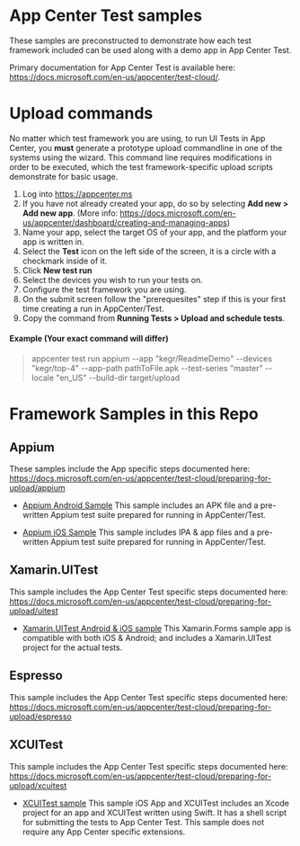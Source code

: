 # App Center Test samples
These samples are preconstructed to demonstrate how each test framework included can be used along with a demo app in App Center Test.

Primary documentation for App Center Test is available here: https://docs.microsoft.com/en-us/appcenter/test-cloud/.

# Upload commands
No matter which test framework you are using, to run UI Tests in App Center, you **must** generate a prototype upload commandline in one of the systems using the wizard. This command line requires modifications in order to be executed, which the test framework-specific upload scripts demonstrate for basic usage. 

1. Log into https://appcenter.ms
2. If you have not already created your app, do so by selecting **Add new > Add new app**. (More info: https://docs.microsoft.com/en-us/appcenter/dashboard/creating-and-managing-apps)
3. Name your app, select the target OS of your app, and the platform your app is written in. 
4. Select the **Test** icon on the left side of the screen, it is a circle with a checkmark inside of it.
5. Click **New test run**
6. Select the devices you wish to run your tests on.
7. Configure the test framework you are using.
8. On the submit screen follow the "prerequesites" step if this is your first time creating a run in AppCenter/Test. 
9. Copy the command from **Running Tests > Upload and schedule tests**. 

#### Example (Your exact command will differ)
> appcenter test run appium --app "kegr/ReadmeDemo" --devices "kegr/top-4" --app-path pathToFile.apk  --test-series "master" --locale "en_US" --build-dir target/upload

# Framework Samples in this Repo
## Appium
These samples include the App specific steps documented here: https://docs.microsoft.com/en-us/appcenter/test-cloud/preparing-for-upload/appium

- [Appium Android Sample](Appium/Android) This sample includes an APK file and a pre-written Appium test suite prepared for running in AppCenter/Test. 

- [Appium iOS Sample](Appium/iOS) This sample includes IPA & app files and a pre-written Appium test suite prepared for running in AppCenter/Test.

## Xamarin.UITest
This sample includes the App Center Test specific steps documented here: https://docs.microsoft.com/en-us/appcenter/test-cloud/preparing-for-upload/uitest

- [Xamarin.UITest Android & iOS sample](Xamarin.UITest/UITestDemo) This Xamarin.Forms sample app is compatible with both iOS & Android; and includes a Xamarin.UITest project for the actual tests. 


## Espresso
This sample includes the App Center Test specific steps documented here: https://docs.microsoft.com/en-us/appcenter/test-cloud/preparing-for-upload/espresso

## XCUITest 
This sample includes the App Center Test specific steps documented here: https://docs.microsoft.com/en-us/appcenter/test-cloud/preparing-for-upload/xcuitest

- [XCUITest sample](XCUITest/Buttons) This sample iOS App and XCUITest includes an Xcode project for an app and XCUITest written using Swift. It has a shell script for submitting the tests to App Center Test. This sample does not require any App Center specific extensions.
